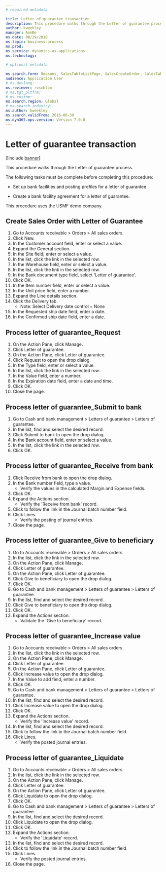 ```yaml
--- 
# required metadata 
 
title: Letter of guarantee transaction
description: This procedure walks through the Letter of guarantee process. 
author: kweekley
manager: AnnBe 
ms.date: 08/29/2018
ms.topic: business-process 
ms.prod:  
ms.service: dynamics-ax-applications 
ms.technology:  
 
# optional metadata 
 
ms.search.form: Reasons, SalesTableListPage, SalesCreateOrder, SalesTable, BankLGRequestForm, BankLGRequestFormRequest, BankLGGuarantee, BankLGFormSubmitToBank, BankDocumentAgreementLineLookup, BankLGFormReceiveFromBank, LedgerJournalTable, LedgerJournalTransDaily, BankLGRequestFormGiveToBeneficiary, BankLGFormGiveToBeneficiary, BankLGRequestFormIncreaseValue, BankLGFormIncreaseValue, BankLGRequestFormLiquidate, BankLGFormLiquidate   
audience: Application User 
# ms.devlang:  
ms.reviewer: roschlom
# ms.tgt_pltfrm:  
# ms.custom:  
ms.search.region: Global
# ms.search.industry: 
ms.author: kweekley
ms.search.validFrom: 2016-06-30 
ms.dyn365.ops.version: Version 7.0.0 
---
```

# Letter of guarantee transaction

[!include [banner](../../includes/banner.md)]

This procedure walks through the Letter of guarantee process.



The following tasks must be complete before completing this procedure:

- Set up bank facilities and posting profiles for a letter of guarantee.

- Create a bank facility agreement for a letter of guarantee.



This procedure uses the USMF demo company.


## Create Sales Order with Letter of Guarantee
1. Go to Accounts receivable > Orders > All sales orders.
2. Click New.
3. In the Customer account field, enter or select a value.
4. Expand the General section.
5. In the Site field, enter or select a value.
6. In the list, click the link in the selected row.
7. In the Warehouse field, enter or select a value.
8. In the list, click the link in the selected row.
9. In the Bank document type field, select 'Letter of guarantee'.
10. Click OK.
11. In the Item number field, enter or select a value.
12. In the Unit price field, enter a number.
13. Expand the Line details section.
14. Click the Delivery tab.
    * Note: Select Delivery date control = None  
15. In the Requested ship date field, enter a date.
16. In the Confirmed ship date field, enter a date.

## Process letter of guarantee_Request
1. On the Action Pane, click Manage.
2. Click Letter of guarantee.
3. On the Action Pane, click Letter of guarantee.
4. Click Request to open the drop dialog.
5. In the Type field, enter or select a value.
6. In the list, click the link in the selected row.
7. In the Value field, enter a number.
8. In the Expiration date field, enter a date and time.
9. Click OK.
10. Close the page.

## Process letter of guarantee_Submit to bank
1. Go to Cash and bank management > Letters of guarantee > Letters of guarantee.
2. In the list, find and select the desired record.
3. Click Submit to bank to open the drop dialog.
4. In the Bank account field, enter or select a value.
5. In the list, click the link in the selected row.
6. Click OK.

## Process letter of guarantee_Receive from bank
1. Click Receive from bank to open the drop dialog.
2. In the Bank number field, type a value.
    * Verify the values in the calculated Margin and Expense fields.  
3. Click OK.
4. Expand the Actions section.
    * Verify the 'Receive from bank' record.  
5. Click to follow the link in the Journal batch number field.
6. Click Lines.
    * Verify the posting of journal entries.  
7. Close the page.

## Process letter of guarantee_Give to beneficiary
1. Go to Accounts receivable > Orders > All sales orders.
2. In the list, click the link in the selected row.
3. On the Action Pane, click Manage.
4. Click Letter of guarantee.
5. On the Action Pane, click Letter of guarantee.
6. Click Give to beneficiary to open the drop dialog.
7. Click OK.
8. Go to Cash and bank management > Letters of guarantee > Letters of guarantee.
9. In the list, find and select the desired record.
10. Click Give to beneficiary to open the drop dialog.
11. Click OK.
12. Expand the Actions section.
    * Validate the 'Give to beneficiary' record.  

## Process letter of guarantee_Increase value
1. Go to Accounts receivable > Orders > All sales orders.
2. In the list, click the link in the selected row.
3. On the Action Pane, click Manage.
4. Click Letter of guarantee.
5. On the Action Pane, click Letter of guarantee.
6. Click Increase value to open the drop dialog.
7. In the Value to add field, enter a number.
8. Click OK.
9. Go to Cash and bank management > Letters of guarantee > Letters of guarantee.
10. In the list, find and select the desired record.
11. Click Increase value to open the drop dialog.
12. Click OK.
13. Expand the Actions section.
    * Verify the 'Increase value' record.  
14. In the list, find and select the desired record.
15. Click to follow the link in the Journal batch number field.
16. Click Lines.
    * Verify the posted journal entries.  

## Process letter of guarantee_Liquidate
1. Go to Accounts receivable > Orders > All sales orders.
2. In the list, click the link in the selected row.
3. On the Action Pane, click Manage.
4. Click Letter of guarantee.
5. On the Action Pane, click Letter of guarantee.
6. Click Liquidate to open the drop dialog.
7. Click OK.
8. Go to Cash and bank management > Letters of guarantee > Letters of guarantee.
9. In the list, find and select the desired record.
10. Click Liquidate to open the drop dialog.
11. Click OK.
12. Expand the Actions section.
    * Verify the 'Liquidate' record.  
13. In the list, find and select the desired record.
14. Click to follow the link in the Journal batch number field.
15. Click Lines.
    * Verify the posted journal entries.  
16. Close the page.

